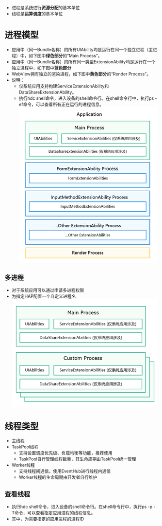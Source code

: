 - 进程是系统进行**资源分配**的基本单位
- 线程是**运算调度**的基本单位

# 进程模型
- 应用中（同一Bundle名称）的所有UIAbility均是运行在同一个独立进程（主进程）中，如下图中**绿色部分**的“Main Process”。
- 应用中（同一Bundle名称）的所有同一类型ExtensionAbility均是运行在一个独立进程中，如下图中**蓝色部分**
- WebView拥有独立的渲染进程，如下图中**黄色部分**的“Render Process”。
- 说明：
    - 仅系统应用支持构建ServiceExtensionAbility和DataShareExtensionAbility。
    - 执行hdc shell命令，进入设备的shell命令行。在shell命令行中，执行ps -ef命令，可以查看所有正在运行的进程信息。
![alt text](../photo/image-20250718-14.png)

## 多进程
- 对于系统应用可以通过申请多进程权限
- 为指定HAP配置一个自定义进程名
![alt text](../photo/image-20250718-15.png)

# 线程类型
- 主线程
- TaskPool线程
    - 支持设置调度优先级、负载均衡等功能，推荐使用
    - TaskPool自行管理线程数量，其生命周期由TaskPool统一管理
- Worker线程
    - 支持线程间通信，使用EventHub进行线程内通信
    - Worker线程的生命周期由开发者自行维护

## 查看线程
- 执行hdc shell命令，进入设备的shell命令行。在shell命令行中，执行ps -p <pid> -T命令，可以查看指定应用进程的线程信息。
- 其中，<pid>为需要指定的应用进程的进程ID    